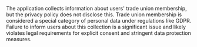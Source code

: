 The application collects information about users' trade union membership, but the privacy policy does not disclose this. Trade union membership is considered a special category of personal data under regulations like GDPR. Failure to inform users about this collection is a significant issue and likely violates legal requirements for explicit consent and stringent data protection measures.